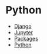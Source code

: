 Python
======

- [Django](./django.md)
- [Jupyter](./jupyter.md)
- [Packages](./packages.md)
- [Python](./python.md)